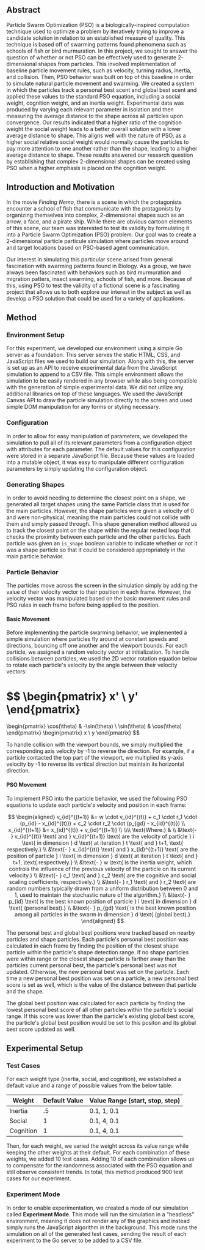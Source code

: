 ## Abstract

Particle Swarm Optimization (PSO) is a biologically-inspired computation technique used to optimize a problem by iteratively trying to improve a candidate solution in relation to an established measure of quality. This technique is based off of swarming patterns found phenomena such as schools of fish or bird murmuration. In this project, we sought to answer the question of whether or not PSO can be effectively used to generate 2-dimensional shapes from particles. This involved implementation of baseline particle movement rules, such as velocity, turning radius, inertia, and collision. Then, PSO behavior was built on top of this baseline in order to simulate natural particle movement and swarming. We created a system in which the particles track a personal best scent and global best scent and applied these values to the standard PSO equation, including a social weight, cognition weight, and an inertia weight. Experimental data was produced by varying each relevant parameter in isolation and then measuring the average distance to the shape across all particles upon convergence. Our results indicated that a higher ratio of the cognition weight the social weight leads to a better overall solution with a lower average distance to shape. This aligns well with the nature of PSO, as a higher social relative social weight would normally cause the particles to pay more attention to one another rather than the shape, leading to a higher average distance to shape. These results answered our research question by establishing that complex 2-dimensional shapes can be created using PSO when a higher emphasis is placed on the cognition weight.

## Introduction and Motivation

In the movie _Finding Nemo_, there is a scene in which the protagonists encounter a school of fish that communicate with the protagonists by organizing themselves into complex, 2-dimensional shapes such as an arrow, a face, and a pirate ship. While there are obvious cartoon elements of this scene, our team was interested to test its validity by formulating it into a Particle Swarm Optimization (PSO) problem. Our goal was to create a 2-dimensional particle particule simulation where particles move around and target locations based on PSO-based agent communication.

Our interest in simulating this particular scene arised from general fascination with swarming patterns found in Biology. As a group, we have always been fascinated with behaviors such as bird murmuration and migration patters, insect swarming, schools of fish, and more. Because of this, using PSO to test the validity of a fictional scene is a fascinating project that allows us to both explore our interest in the subject as well as develop a PSO solution that could be used for a variety of applications.

## Method

### Environment Setup

For this experiment, we developed our environment using a simple Go server as a foundation. This server serves the static HTML, CSS, and JavaScript files we used to build our simulation. Along with this, the server is set up as an API to receive experimental data from the JavaScript simulation to append to a CSV file. This simple environment allows the simulation to be easily rendered in any browser while also being compatible with the generation of simple experimental data. We did not utilize any additional libraries on top of these languages. We used the JavaScript Canvas API to draw the particle simulation directly to the screen and used simple DOM manipulation for any forms or styling necessary.

### Configuration

In order to allow for easy manipulation of parameters, we developed the simulation to pull all of its relevant parameters from a configuration object with attributes for each parameter. The default values for this configuration were stored in a separate JavaScript file. Because these values are loaded into a mutable object, it was easy to manipulate different configuration parameters by simply updating the configuration object.

### Generating Shapes

In order to avoid needing to determine the closest point on a shape, we generated all target shapes using the same Particle class that is used for the main particles. However, the shape particles were given a velocity of 0 and were non-physical, meaning the main particles could not collide with them and simply passed through. This shape generation method allowed us to track the closest point on the shape within the regular nested loop that checks the proximity between each particle and the other particles. Each particle was given an `is_shape` boolean variable to indicate whether or not it was a shape particle so that it could be considered appropriately in the main particle behavior.

### Particle Behavior

The particles move across the screen in the simulation simply by adding the value of their velocity vector to their position in each frame. However, the velocity vector was manipulated based on the basic movement rules and PSO rules in each frame before being applied to the position.

#### Basic Movement

Before implementing the particle swarming behavior, we implemented a simple simulation where particles fly around at constant speeds and directions, bouncing off one another and the viewport bounds. For each particle, we assigned a random velocity vector at initialization. To handle collisions between particles, we used the 2D vector rotation equation below to rotate each particle's velocity by the angle between their velocity vectors:

$$
\begin{pmatrix}
x' \\
y'
\end{pmatrix}
=
\begin{pmatrix}
\cos(\theta) & -\sin(\theta) \\
\sin(\theta) & \cos(\theta)
\end{pmatrix}
\begin{pmatrix}
x \\
y
\end{pmatrix}
$$

To handle collision with the viewport bounds, we simply multiplied the corresponding axis velocity by -1 to reverse the direction. For example, if a particle contacted the top part of the viewport, we multiplied its y-axis velocity by -1 to reverse its vertical direction but maintain its horizontal direction.

#### PSO Movement

To implement PSO into the particle behavior, we used the following PSO equations to update each particle's velocity and position in each frame:

$$
\begin{aligned}
v_{id}^{(t+1)} &= w \cdot v_{id}^{(t)} + c_1 \cdot r_1 \cdot (p_{id} - x_{id}^{(t)}) + c_2 \cdot r_2 \cdot (p_{gd} - x_{id}^{(t)}) \\
x_{id}^{(t+1)} &= x_{id}^{(t)} + v_{id}^{(t+1)} \\
\\\\
\text{Where:} & \\
&\text{- } v_{id}^{(t)} \text{ and } v_{id}^{(t+1)} \text{ are the velocity of particle } i \text{ in dimension } d \text{ at iteration } t \text{ and } t+1, \text{ respectively.} \\
&\text{- } x_{id}^{(t)} \text{ and } x_{id}^{(t+1)} \text{ are the position of particle } i \text{ in dimension } d \text{ at iteration } t \text{ and } t+1, \text{ respectively.} \\
&\text{- } w \text{ is the inertia weight, which controls the influence of the previous velocity of the particle on its current velocity.} \\
&\text{- } c_1 \text{ and } c_2 \text{ are the cognitive and social scaling coefficients, respectively.} \\
&\text{- } r_1 \text{ and } r_2 \text{ are random numbers typically drawn from a uniform distribution between 0 and 1, used to maintain the stochastic nature of the algorithm.} \\
&\text{- } p_{id} \text{ is the best known position of particle } i \text{ in dimension } d \text{ (personal best).} \\
&\text{- } p_{gd} \text{ is the best known position among all particles in the swarm in dimension } d \text{ (global best).}
\end{aligned}
$$

The personal best and global best positions were tracked based on nearby particles and shape particles. Each particle's personal best position was calculated in each frame by finding the position of the closest shape particle within the particle's shape detection range. If no shape particles were within range or the closest shape particle is farther away than the particles current personal best, the particle's personal best was not updated. Otherwise, the new personal best was set on the particle. Each time a new personal best position was set on a particle, a new personal best score is set as well, which is the value of the distance between that particle and the shape.

The global best position was calculated for each particle by finding the lowest personal best score of all other particles within the particle's social range. If this score was lower than the particle's existing global best score, the particle's global best position would be set to this positon and its global best score updated as well.

## Experimental Setup

### Test Cases

For each weight type (inertia, social, and cognition), we established a default value and a range of possible values from the below table:

| Weight    | Default Value | Value Range (start, stop, step) |
| --------- | ------------- | ------------------------------- |
| Inertia   | .5            | 0.1, 1, 0.1                     |
| Social    | 1             | 0.1, 4, 0.1                     |
| Cognition | 1             | 0.1, 4, 0.1                     |

Then, for each weight, we varied the weight across its value range while keeping the other weights at their default. For each combination of these weights, we added 10 test cases. Adding 10 of each combination allows us to compensate for the randomness associated with the PSO equation and still observe consistent trends. In total, this method produced 900 test cases for our experiment.

### Experiment Mode

In order to enable experimentation, we created a mode of our simulation called **Experiment Mode**. This mode will run the simulation in a "headless" environment, meaning it does not render any of the graphics and instead simply runs the JavaScript algorithm in the background. This mode runs the simulation on all of the generated test cases, sending the result of each experiment to the Go server to be added to a CSV file.
